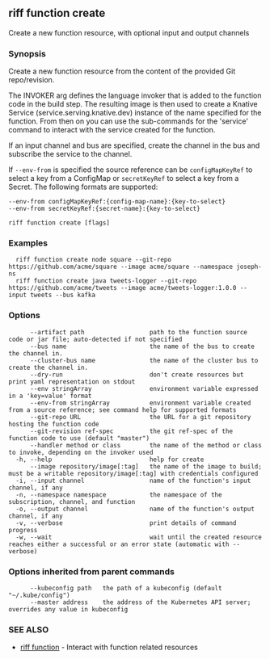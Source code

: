## riff function create

Create a new function resource, with optional input and output channels

### Synopsis

Create a new function resource from the content of the provided Git repo/revision.

The INVOKER arg defines the language invoker that is added to the function code in the build step. The resulting image is then used to create a Knative Service (service.serving.knative.dev) instance of the name specified for the function. 
From then on you can use the sub-commands for the 'service' command to interact with the service created for the function. 

If an input channel and bus are specified, create the channel in the bus and subscribe the service to the channel.

If `--env-from` is specified the source reference can be `configMapKeyRef` to select a key from a ConfigMap or `secretKeyRef` to select a key from a Secret. The following formats are supported:

    --env-from configMapKeyRef:{config-map-name}:{key-to-select}
    --env-from secretKeyRef:{secret-name}:{key-to-select}


```
riff function create [flags]
```

### Examples

```
  riff function create node square --git-repo https://github.com/acme/square --image acme/square --namespace joseph-ns
  riff function create java tweets-logger --git-repo https://github.com/acme/tweets --image acme/tweets-logger:1.0.0 --input tweets --bus kafka
```

### Options

```
      --artifact path                  path to the function source code or jar file; auto-detected if not specified
      --bus name                       the name of the bus to create the channel in.
      --cluster-bus name               the name of the cluster bus to create the channel in.
      --dry-run                        don't create resources but print yaml representation on stdout
      --env stringArray                environment variable expressed in a 'key=value' format
      --env-from stringArray           environment variable created from a source reference; see command help for supported formats
      --git-repo URL                   the URL for a git repository hosting the function code
      --git-revision ref-spec          the git ref-spec of the function code to use (default "master")
      --handler method or class        the name of the method or class to invoke, depending on the invoker used
  -h, --help                           help for create
      --image repository/image[:tag]   the name of the image to build; must be a writable repository/image[:tag] with credentials configured
  -i, --input channel                  name of the function's input channel, if any
  -n, --namespace namespace            the namespace of the subscription, channel, and function
  -o, --output channel                 name of the function's output channel, if any
  -v, --verbose                        print details of command progress
  -w, --wait                           wait until the created resource reaches either a successful or an error state (automatic with --verbose)
```

### Options inherited from parent commands

```
      --kubeconfig path   the path of a kubeconfig (default "~/.kube/config")
      --master address    the address of the Kubernetes API server; overrides any value in kubeconfig
```

### SEE ALSO

* [riff function](riff_function.md)	 - Interact with function related resources

